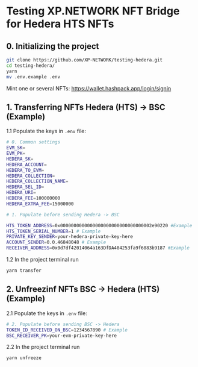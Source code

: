 # Testing XP.NETWORK NFT Bridge for Hedera HTS NFTs

## 0. Initializing the project

```bash
git clone https://github.com/XP-NETWORK/testing-hedera.git
cd testing-hedera/
yarn
mv .env.example .env
```

Mint one or several NFTs: https://wallet.hashpack.app/login/signin

## 1. Transferring NFTs Hedera (HTS) -> BSC (Example)

1.1 Populate the keys in `.env` file:

```bash
# 0. Common settings
EVM_SK=
EVM_PK=
HEDERA_SK=
HEDERA_ACCOUNT=
HEDERA_TO_EVM=
HEDERA_COLLECTION=
HEDERA_COLLECTION_NAME=
HEDERA_SEL_ID=
HEDERA_URI=
HEDERA_FEE=100000000
HEDERA_EXTRA_FEE=15000000

# 1. Populate before sending Hedera -> BSC

HTS_TOKEN_ADDRESS=0x0000000000000000000000000000000002e90220 #Example
HTS_TOKEN_SERIAL_NUMBER=1 # Example
PRIVATE_KEY_SENDER=your-hedera-private-key-here
ACCOUNT_SENDER=0.0.46848048 # Example
RECEIVER_ADDRESS=0x0d7df42014064a163DfDA404253fa9f6883b9187 #Example
```
1.2 In the project terminal run
```bash
yarn transfer
```

## 2. Unfreezinf NFTs BSC -> Hedera (HTS) (Example)

2.1 Populate the keys in `.env` file:

```bash
# 2. Populate before sending BSC -> Hedera
TOKEN_ID_RECEIVED_ON_BSC=1234567890 # Example
BSC_RECEIVER_PK=your-evm-private-key-here
```
2.2 In the project terminal run
```bash
yarn unfreeze
```